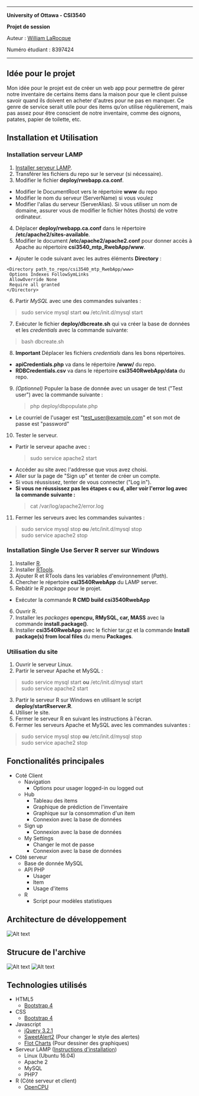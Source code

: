 *********************************************
**University of Ottawa - CSI3540**

**Projet de session**

Auteur : [William LaRocque](https://github.com/wlarok24)

Numéro étudiant : 8397424
*********************************************
## Idée pour le projet
Mon idée pour le projet est de créer un web app pour permettre de gérer notre inventaire de certains items dans la maison pour que le client puisse savoir quand ils doivent en acheter d'autres pour ne pas en manquer. Ce genre de service serait utile pour des items qu’on utilise régulièrement, mais pas assez pour être conscient de notre inventaire, comme des oignons, patates, papier de toilette, etc.

## Installation et Utilisation
### Installation serveur LAMP
1. [Installer serveur LAMP](https://www.digitalocean.com/community/tutorials/how-to-install-linux-apache-mysql-php-lamp-stack-on-ubuntu-16-04).
2. Transférer les fichiers du repo sur le serveur (si nécessaire).
3. Modifier le fichier **deploy/rwebapp.ca.conf**.
  * Modifier le DocumentRoot vers le répertoire **www** du repo
  * Modifier le nom du serveur (ServerName) si vous voulez
  * Modifier l'alias du serveur (ServerAlias). Si vous utiliser un nom de domaine, assurer vous de modifier le fichier hôtes (hosts) de votre ordinateur.
4. Déplacer **deploy/rwebapp.ca.conf** dans le répertoire **/etc/apache2/sites-available**.
5. Modifier le document **/etc/apache2/apache2.conf** pour donner accès à Apache au répertoire **csi3540_mtp_RwebApp/www**.
  * Ajouter le code suivant avec les autres éléments **Directory** :
  ```
  <Directory path_to_repo/csi3540_mtp_RwebApp/www>
   Options Indexes FollowSymLinks
   AllowOverride None
   Require all granted
  </Directory>
  ```
6. Partir *MySQL* avec une des commandes suivantes :
  > sudo service mysql start **ou** /etc/init.d/mysql start
7. Exécuter le fichier **deploy/dbcreate.sh** qui va créer la base de données et les *credentials* avec la commande suivante:
  > bash dbcreate.sh
8. **Important** Déplacer les fichiers *credentials* dans les bons répertoires.
  * **apiCredentials.php** va dans le répertoire **/www/** du repo.
  * **RDBCredentials.csv** va dans le répertoire **csi3540RwebApp/data** du repo.
9. *(Optionnel)* Populer la base de donnée avec un usager de test ("Test user") avec la commande suivante :
    > php deploy/dbpopulate.php
  * Le courriel de l'usager est "test_user@example.com" et son mot de passe est "password"
10. Tester le serveur.
  * Partir le serveur apache avec :
    > sudo service apache2 start
  * Accéder au site avec l'addresse que vous avez choisi.
  * Aller sur la page de "Sign up" et tenter de créer un compte.
  * Si vous réussissez, tenter de vous connecter ("Log in").
  * **Si vous ne réussissez pas les étapes c ou d, aller voir l'error log avec la commande suivante :**
    > cat /var/log/apache2/error.log
11. Fermer les serveurs avec les commandes suivantes :
 > sudo service mysql stop **ou** /etc/init.d/mysql stop  
 > sudo service apache2 stop

### Installation Single Use Server R server sur Windows
1. Installer [R](https://www.r-project.org/).
2. Installer [RTools](https://cran.r-project.org/bin/windows/Rtools/).
3. Ajouter R et RTools dans les variables d'environnement (*Path*).
4. Chercher le répertoire **csi3540RwebApp** du LAMP server.
5. Rebâtir le *R package* pour le projet.
  * Exécuter la commande **R CMD build csi3540RwebApp**
6. Ouvrir R.
7. Installer les *packages* **opencpu, RMySQL, car, MASS** avec la commande **install.package(<package name>)**.
8. Installer **csi3540RwebApp** avec le fichier tar.gz et la commande **Install package(s) from local files** du menu **Packages**.

### Utilisation du site
1. Ouvrir le serveur Linux.
2. Partir le serveur Apache et MySQL :
 > sudo service mysql start **ou** /etc/init.d/mysql start  
 > sudo service apache2 start
3. Partir le serveur R sur Windows en utilisant le script **deploy/startRserver.R**.
4. Utiliser le site.
5. Fermer le serveur R en suivant les instructions à l'écran.
6. Fermer les serveurs Apache et MySQL avec les commandes suivantes :
 > sudo service mysql stop **ou** /etc/init.d/mysql stop  
 > sudo service apache2 stop

## Fonctionalités principales
* Coté Client
  * Navigation
    * Options pour usager logged-in ou logged out
  * Hub
    * Tableau des items
    * Graphique de prédiction de l'inventaire
    * Graphique sur la consommation d'un item
    * Connexion avec la base de données
  * Sign up
    * Connexion avec la base de données
  * My Settings
    * Changer le mot de passe
    * Connexion avec la base de données
* Côté serveur
  * Base de donnée MySQL
  * API PHP
    * Usager
    * Item
    * Usage d'items
  * R
    * Script pour modèles statistiques

## Architecture de développement
![Alt text](/docs/DevArchitecture.png "Architecture de développement")

## Strucure de l'archive
![Alt text](/docs/RepoHierarchy.png "Strucure de l'archive")
![Alt text](/docs/RPkgHierarchy.png "Strucure du package R")

## Technologies utilisés
* HTML5
  * [Bootstrap 4](https://getbootstrap.com/)
* CSS
  * [Bootstrap 4](https://getbootstrap.com/)
* Javascript
  * [jQuery 3.2.1](https://jquery.com/)
  * [SweetAlert2](https://sweetalert2.github.io/) (Pour changer le style des alertes)
  * [Flot Charts](www.flotcharts.org/) (Pour dessiner des graphiques)
* Serveur LAMP ([Instructions d'installation](https://www.digitalocean.com/community/tutorials/how-to-install-linux-apache-mysql-php-lamp-stack-on-ubuntu-16-04))
  * Linux (Ubuntu 16.04)
  * Apache 2
  * MySQL
  * PHP7
* R (Côté serveur et client)
  * [OpenCPU](https://www.opencpu.org/)
